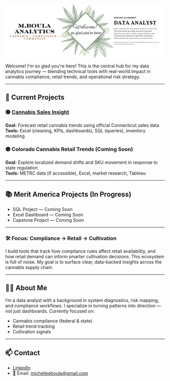 ![Banner](https://github.com/mboula/mboula.github.io/blob/main/GitHubBanner.png?raw=true)


Welcome! I'm so glad you're here! This is the central hub for my data analytics journey — blending technical tools with real-world impact in cannabis compliance, retail trends, and operational risk strategy.

---

## 🔎 Current Projects

### 🟢 [Cannabis Sales Insight](https://github.com/mboula/Cannabis-Sales-Insight)
**Goal:** Forecast retail cannabis trends using official Connecticut sales data  
**Tools:** Excel (cleaning, KPIs, dashboards), SQL (queries), inventory modeling


### 🟣 Colorado Cannabis Retail Trends (Coming Soon)
**Goal:** Explore localized demand shifts and SKU movement in response to state regulation  
**Tools:** METRC data (if accessible), Excel, market research, Tableau
 
---

## 📚 Merit America Projects (In Progress)

- SQL Project — Coming Soon  
- Excel Dashboard — Coming Soon  
- Capstone Project — Coming Soon

---

### 🛠️ Focus: Compliance → Retail → Cultivation
I build tools that track how compliance rules affect retail availability, and how retail demand can inform smarter cultivation decisions.
This ecosystem is full of noise. My goal is to surface clear, data-backed insights across the cannabis supply chain.

---

## 👩‍💻 About Me

I’m a data analyst with a background in system diagnostics, risk mapping, and compliance workflows. I specialize in turning patterns into direction — not just dashboards. Currently focused on:

- Cannabis compliance (federal & state)
- Retail trend tracking
- Cultivation signals

---

## 📫 Contact

- [LinkedIn](https://www.linkedin.com/in/emboula)
- 📧 Email: michelleeboula@gmail.com
